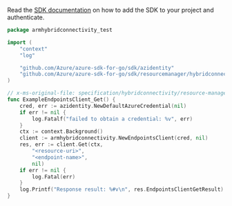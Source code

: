 Read the [SDK documentation](https://github.com/Azure/azure-sdk-for-go/blob/sdk%2Fresourcemanager%2Fhybridconnectivity%2Farmhybridconnectivity%2Fv0.2.1/sdk/resourcemanager/hybridconnectivity/armhybridconnectivity/README.md) on how to add the SDK to your project and authenticate.

```go
package armhybridconnectivity_test

import (
	"context"
	"log"

	"github.com/Azure/azure-sdk-for-go/sdk/azidentity"
	"github.com/Azure/azure-sdk-for-go/sdk/resourcemanager/hybridconnectivity/armhybridconnectivity"
)

// x-ms-original-file: specification/hybridconnectivity/resource-manager/Microsoft.HybridConnectivity/preview/2021-10-06-preview/examples/EndpointsGetCustom.json
func ExampleEndpointsClient_Get() {
	cred, err := azidentity.NewDefaultAzureCredential(nil)
	if err != nil {
		log.Fatalf("failed to obtain a credential: %v", err)
	}
	ctx := context.Background()
	client := armhybridconnectivity.NewEndpointsClient(cred, nil)
	res, err := client.Get(ctx,
		"<resource-uri>",
		"<endpoint-name>",
		nil)
	if err != nil {
		log.Fatal(err)
	}
	log.Printf("Response result: %#v\n", res.EndpointsClientGetResult)
}
```
